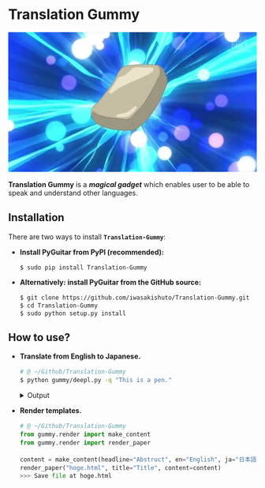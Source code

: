 # Translation Gummy

![header](image/header.png)

**Translation Gummy** is a **_magical gadget_** which enables user to be able to speak and understand other languages.

## Installation

There are two ways to install **`Translation-Gummy`**:

- **Install PyGuitar from PyPI (recommended):**
    ```
    $ sudo pip install Translation-Gummy
    ```
- **Alternatively: install PyGuitar from the GitHub source:**
    ```
    $ git clone https://github.com/iwasakishuto/Translation-Gummy.git
    $ cd Translation-Gummy
    $ sudo python setup.py install
    ```

## How to use?

- **Translate from English to Japanese.**
    ```sh
    # @ ~/Github/Translation-Gummy
    $ python gummy/deepl.py -q "This is a pen."
    ```
    <details>
      <summary>Output</summary>  
  
      [success] local driver can be built.
      [failure] remote driver can't be built.
      DRIVER_TYPE: local
      query: https://www.deepl.com/en/translator#en/ja/This%20is%20a%20pen.
      DeepL 01/10[##------------------] 10.00% - 1.068[s]   japanese: これはペンです。
      japanese:
      これはペンです。

    </details>
- **Render templates.**
    ```python
    # @ ~/Github/Translation-Gummy
    from gummy.render import make_content
    from gummy.render import render_paper

    content = make_content(headline="Abstruct", en="English", ja="日本語")
    render_paper("hoge.html", title="Title", content=content)
    >>> Save file at hoge.html
    ```
